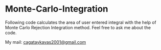 # Monte-Carlo-Integration
Following code calculates the area of user entered integral with the help of Monte Carlo Rejection Integration  method.
Feel free to ask me about the code.

My mail: cagataykavas2001@gmail.com

